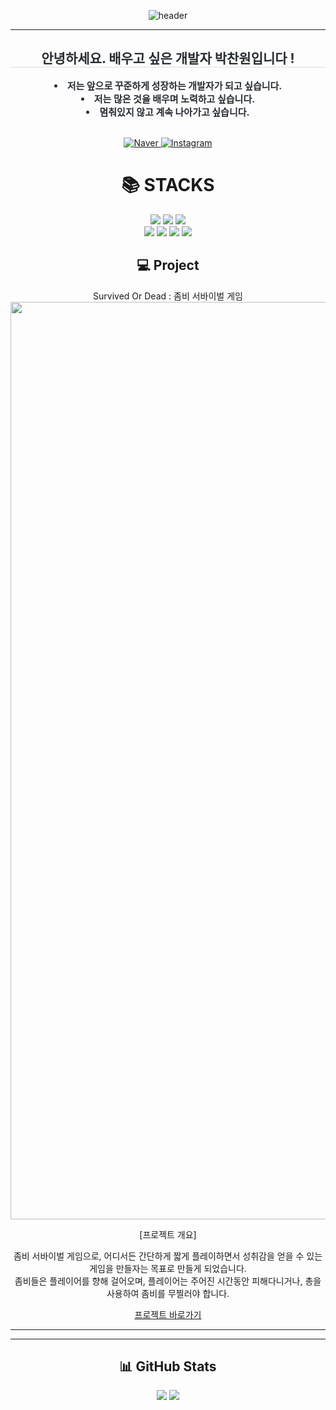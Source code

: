 <p align="center">
  <img src="https://capsule-render.vercel.app/api?type=waving&color=auto&height=300&section=header&text=Welcome!&fontSize=90&animation=fadeIn&fontAlignY=38&desc=Chanwon's%20GitHub%20&descAlignY=51&descAlign=62" alt="header" />
</p>

<hr>
    </div>
    <div align= "center"> 
    <h2 style="border-bottom: 1px solid #d8dee4; color: #282d33;"> 안녕하세요. 배우고 싶은 개발자 박찬원입니다 ! </h2>  
    <div style="font-weight: 700; font-size: 15px; text-align: center; color: #282d33;"> <li> 저는 앞으로 꾸준하게 성장하는 개발자가 되고 싶습니다.</li><li> 저는 많은 것을 배우며 노력하고 싶습니다.</li><li> 멈춰있지 않고 계속 나아가고 싶습니다. </div> 
    </div>

</br>
<p align="center">
  <!-- Naver 배지 -->
  <a href="mailto:xormr1505@naver.com">
    <img src="https://img.shields.io/badge/Naver-20C997?style=for-the-badge&logo=naver&logoColor=white" alt="Naver"/>
  </a>

<!-- Instagram 배지 -->
<a href="https://instagram.com/c_w.on" target="_blank">
  <img
    src="https://img.shields.io/badge/Instagram-E4405F?style=for-the-badge&logo=instagram&logoColor=white"
    alt="Instagram"
  />
</a>
</p>

<div align=center><h1>📚 STACKS</h1></div>
<div align=center> 
  <img src="https://img.shields.io/badge/java-007396?style=for-the-badge&logo=java&logoColor=white"> 
  <img src="https://img.shields.io/badge/c++-00599C?style=for-the-badge&logo=c%2B%2B&logoColor=white">
  <img src="https://img.shields.io/badge/python-3776AB?style=for-the-badge&logo=python&logoColor=white"> 
  <br>
  <img src="https://img.shields.io/badge/c-A8B9CC?style=for-the-badge&logo=c&logoColor=white"> 
  <img src="https://img.shields.io/badge/mysql-4479A1?style=for-the-badge&logo=mysql&logoColor=white"> 
  <img src="https://img.shields.io/badge/linux-FCC624?style=for-the-badge&logo=linux&logoColor=black">  
  <img src="https://img.shields.io/badge/c%23-033963?style=for-the-badge&logo=csharp&logoColor=white">


    
</br>

## 💻 Project
Survived Or Dead : 좀비 서바이벌 게임
<img width="1468" alt="Image" src="https://github.com/user-attachments/assets/b228e67a-204e-4384-bdbe-b6ec0ee61912" />

[프로젝트 개요]

좀비 서바이벌 게임으로, 어디서든 간단하게 짧게 플레이하면서 성취감을 얻을 수 있는 게임을 만들자는 목표로 만들게 되었습니다.</br>
좀비들은 플레이어를 향해 걸어오며, 플레이어는 주어진 시간동안 피해다니거나, 총을 사용하여 좀비를 무찔러야 합니다. 

[프로젝트 바로가기](https://github.com/ParkChanwon/Unity)

---


















---
## 📊 GitHub Stats
<p align="center">
  <img src="https://github-readme-stats.vercel.app/api?username=ParkChanwon&show_icons=true&theme=dark" />
  <img src="https://github-readme-stats.vercel.app/api/top-langs/?username=ParkChanwon&layout=compact&theme=dark" />
</p>

</br>

